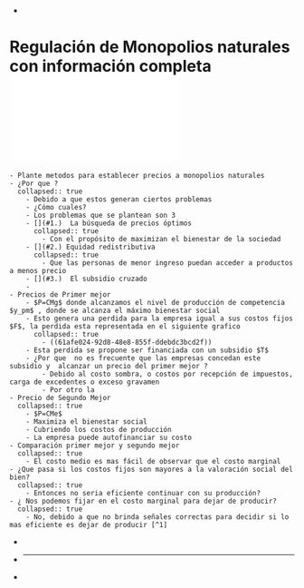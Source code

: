 -
# Regulación de Monopolios naturales con información completa ![​📚​ ](../assets/Teoría_de_la_Reguación_Económica_1638914167455_0.pdf)
	- Plante metodos para establecer precios a monopolios naturales
	- ¿Por que ?
	  collapsed:: true
		- Debido a que estos generan ciertos problemas
		- ¿Cómo cuales?
		- Los problemas que se plantean son 3
		- [](#1.)  La búsqueda de precios óptimos
		  collapsed:: true
			- Con el propósito de maximizan el bienestar de la sociedad
		- [](#2.) Equidad redistributiva
		  collapsed:: true
			- Que las personas de menor ingreso puedan acceder a productos a menos precio
		- [](#3.)  El subsidio cruzado
		-
	- Precios de Primer mejor
		- $P=CMg$ donde alcanzamos el nivel de producción de competencia $y_pm$ , donde se alcanza el máximo bienestar social
		- Esto genera una perdida para la empresa igual a sus costos fijos $F$, la perdida esta representada en el siguiente grafico
		  collapsed:: true
			- ((61afe024-92d8-48e8-855f-ddebdc3bcd2f))
		- Esta perdida se propone ser financiada con un subsidio $T$
		- ¿Por que  no es frecuente que las empresas concedan este subsidio y  alcanzar un precio del primer mejor ?
			- Debido al costo sombra, o costos por recepción de impuestos, carga de excedentes o exceso gravamen
			- Por otro la
	- Precio de Segundo Mejor
	  collapsed:: true
		- $P=CMe$
		- Maximiza el bienestar social
		- Cubriendo los costos de producción
		- La empresa puede autofinanciar su costo
	- Comparación primer mejor y segundo mejor
	  collapsed:: true
		- El costo medio es mas fácil de observar que el costo marginal
	- ¿Que pasa si los costos fijos son mayores a la valoración social del bien?
	  collapsed:: true
		- Entonces no seria eficiente continuar con su producción?
	- ¿ Nos podemos fijar en el costo marginal para dejar de producir?
	  collapsed:: true
		- No, debido a que no brinda señales correctas para decidir si lo mas eficiente es dejar de producir [^1]
-
-
  ---
- [^1]: ((61b0089d-c0ca-4616-bbc9-377124c9bed5))